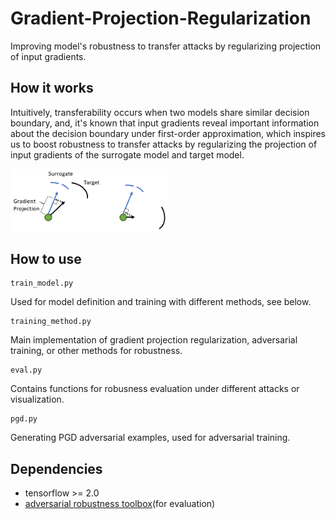 # Gradient-Projection-Regularization
Improving model's robustness to transfer attacks by regularizing projection of input gradients.

## How it works
Intuitively, transferability occurs when two models share similar decision boundary, and, it's known that input gradients reveal important information about the decision boundary under first-order approximation, which inspires us to boost robustness to transfer attacks by regularizing the projection of input gradients of the surrogate model and target model.


<img src="assets/gradient_projection.png" width = "50%" height = "50%" alt="gradient_projection" />



## How to use
```
train_model.py
```
Used for model definition and training with different methods, see below.
```
training_method.py
```
Main implementation of gradient projection regularization, adversarial training, or other methods for robustness.
```
eval.py
```
Contains functions for robusness evaluation under different attacks or visualization.
```
pgd.py
```
Generating PGD adversarial examples, used for adversarial training.

## Dependencies
- tensorflow >= 2.0
- [adversarial robustness toolbox](https://github.com/albermax/innvestigate)(for evaluation)

